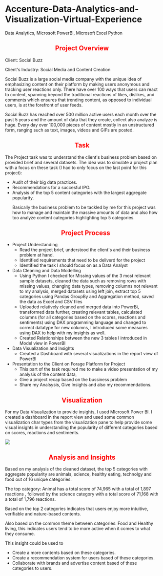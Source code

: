 # Accenture-Data-Analytics-and-Visualization-Virtual-Experience


Data Analytics, Microsoft PowerBI, Microsoft Excel Python





<p><h2 align="center"><font color="red">  Project Overview </font></h2>

<p> Client: Social Buzz
<p> Client's Industry: Social Media and Content Creation

Social Buzz is a large social media company with the unique idea of emphasizing content on their platform by making users anonymous and tracking user reactions only. There have over 100 ways that users can react to content, spanning beyond the traditional reactions of likes, dislikes, and comments which ensures that trending content, as opposed to individual users, is at the forefront of user feeds. 

Social Buzz has reached over 500 million active users each month over the past 5 years and the amount of data that they create, collect also analyze is huge. Every day over 100,000 pieces of content mostly in an unstructured form, ranging such as text, images, videos and GIFs are posted. 



<p><h2 align="center"><font color="red">  Task </font></h2>

The Project task was to understand the client's business problem based on provided brief and several datasets. The idea was to simulate a project plan with a focus on these task (I had to only focus on the last point for this project):
<ul>
<li>Audit of their big data practices.</li>
<li>Recommendations for a succesful IPO.</li>
<li>Analysis of the top 5 content categories with the largest aggregate popularity.</li>

Basically the business problem to be tackled by me for this project was how to manage and maintain the massive amounts of data and also how too analyze content categories highlighting top 5 categories.






<p><h2 align="center"><font color="red"> Project Process </font></h2>

<li>Project Understanding
        <ul><li>Read the project brief, understood the client's and their business problem at hand.</li> 
            <li>Identified requirements that need to be deliverd for the project</li>
            <li>Identified the task I should focus on as a Data Analyst</li>
            </li>
        </ul>
    </li>
    
   
<li>Data Cleaning and Data Modelling
        <ul> 
            <li>Using Python I checked for Missing values of the 3 most relevant sample datasets, cleaned the data such as removing rows with                      missing values, changing data types, removing columns not relevant to my analysis, merged datasets using left join, extract top 5                   categories using Pandas GroupBy and Aggregation method, saved the data as Excel and CSV files </li>
            <li> Uploaded relatively cleaned and merged data into PowerBi, transformed data further, creating relevant tables, calculated columns                   (for all categories based on the scores, reactions and sentiments) using DAX programming language and changed to correct datatype                     for new columns, I introduced some measures using DAX to help with my insights as well.</li>
            <li>Created Relationships between the new 3 tables I introduced in Model view in PowerBI</li>
        </ul>
    </li>
 

<li>Data Visualization and Insights
        <ul><li>Created a Dashboard with several visualizations in the report view of PowerBI</li> 
        </ul>
        </li>   
 
 
 <li>Presentation to the Client on Forage Platform for Project
        <ul><li>This part of the task required me to make a video presentation of my analysis of the content data, </li> 
            <li>Give a project recap based on the bussiness problem</li>
            <li>Share my Analsysis, Give Insights and also my recommendations.</li></ul>
            </li>
        </ul>
 </li>    


</p>



<p><h2 align="center"><font color="red"> Visualization </font></h2>

For my  Data Visualization to provide insights, I used MIcrosoft Power BI. I created a dashboard in the report view and used some common visualization char types from the visualization pane to help provide some visual insights in understanding the popularity of different categories based on scores, reactions and sentiments.

<img src = "/images/top5socialbuzz.jpg">





<p><h2 align="center"><font color="red"> Analysis and Insights </font></h2>

Based on my analysis of the cleaned dataset, the top 5 categories with aggregate popularity are animals, science, healthy eating, technolgy and food out of 16 unique categories.

The top category: Animal  has a total score of  74,965 with a total of 1,897 reactions , followed by the science category with a total score of 71,168 with a total of  1,796 reactions.  

Based on the top 2 categories indicates that users enjoy more intuitive, verifiable and nature-based contents. 

Also based on the common theme between categories: Food and Healthy living, this indicates users tend to be more active when it comes to what they consume.


This insight could be used to 

<ul>
<li> Create a more contents based on these categories.</li>
<li> Create a recommendation system for users based of these categories.</li>
<li> Collaborate with brands and advertise content based of these categories to users.</li>











